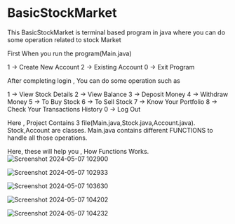 # BasicStockMarket

This BasicStockMarket is terminal based program in java where you can do some operation related to stock Market

First When you run the program(Main.java)

1 -> Create New Account 
2 -> Existing Account 
0 -> Exit Program

After completing login , You can do some operation such as

1 -> View Stock Details
2 -> View Balance
3 -> Deposit Money
4 -> Withdraw Money
5 -> To Buy Stock
6 -> To Sell Stock
7 -> Know Your Portfolio
8 -> Check Your Transactions History
0 -> Log Out

Here , Project Contains 3 file(Main.java,Stock.java,Account.java).
Stock,Account are classes.
Main.java contains different FUNCTIONS to handle all those operations.

Here, these will help you , How Functions Works.
![Screenshot 2024-05-07 102900](https://github.com/Abhi82Kr/BasicStockMarket/assets/128895561/3a4e1f8c-30b4-4f48-8032-aa8c2b6cacd9)

![Screenshot 2024-05-07 102933](https://github.com/Abhi82Kr/BasicStockMarket/assets/128895561/74bd264e-a8f3-4ef1-a1b7-844aee891964)

![Screenshot 2024-05-07 103630](https://github.com/Abhi82Kr/BasicStockMarket/assets/128895561/48031400-5f3c-47ca-b4af-da44c74df40d)

![Screenshot 2024-05-07 104202](https://github.com/Abhi82Kr/BasicStockMarket/assets/128895561/7023b981-6744-430c-b61f-f727934a5be1)

![Screenshot 2024-05-07 104232](https://github.com/Abhi82Kr/BasicStockMarket/assets/128895561/04730815-5fea-4632-aeaf-99f835ac07b6)

